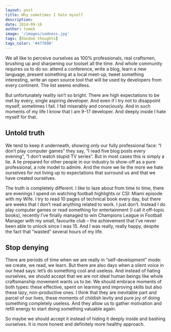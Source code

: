 ```yaml
---
layout: post
title: Why sometimes I hate myself
description: 
date: 2014-09-16
author: tomek
image: '/images/sadness.jpg'
tags: [Random thoughts]
tags_color: '#477690'
---
```


We all like to perceive ourselves as 100% professionals, real craftsmen, brushing up and sharpening our toolset all the time. 
And whole community requires us to do so: attend a conference, write a blog, learn a new language, present something at 
a local meet-up, tweet something interesting, write an open source tool that will be used by developers from every continent. 
The list seems endless.


But unfortunately reality isn’t so bright. There are high expectations to be met by every, single aspiring developer. 
And even if I try not to disappoint myself, sometimes I fail. I fail miserably and consciously. And in such moments 
of my life I know that I am 9-17 developer. And deeply inside I hate myself for that.

## Untold truth

We tend to keep it underneath, showing only our fully professional face: “I don’t play computer games” they say, 
“I read five blog posts every evening”, “I don’t watch stupid TV series”. But in most cases this is simply a lie. 
A lie prepared for other people in our industry to show-off as a pure professional, a role model to admire. 
And the more we lie the more we hate ourselves for not living up to expectations that surround us and 
that we have created ourselves.

The truth is completely different. I like to laze about from time to time, there are evenings I spend on watching 
football highlights or CSI: Miami episode with my Wife. I try to read 10 pages of technical book every day, 
but there are weeks that I don’t read anything related to work. I just don’t. Instead I do play computer games 
or read something for entertainment (I call it off-topic books), recently I’ve finally managed to win Champions League 
in Football Manager with my small, favourite club – the achievement that I’ve never been able to unlock since I was 15. 
And I was really, really happy, despite the fact that “wasted” several hours of my life.

## Stop denying

There are periods of time when we are really in “self-development” mode: we create, we read, we learn. But there are 
also days when a silent voice in our head says: let’s do something cool and useless. And instead of hating ourselves, 
we should accept that we are not ideal human beings like whole craftsmanship movement wants us to be. We should embrace 
moments of both types: these effective, spent on learning and improving skills but also these lazy, non-productive ones. 
I think that they are inevitable part and parcel of our lives, these moments of childish levity and pure joy of doing 
something completely useless. And they allow us to gather motivation and refill energy to start doing something valuable again.

So maybe we should accept it instead of hiding it deeply inside and bashing ourselves. It is more honest and definitely 
more healthy approach.